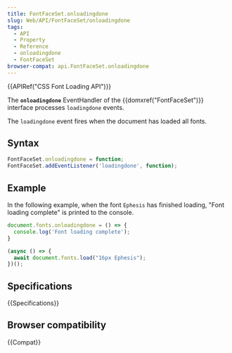 ```yaml
---
title: FontFaceSet.onloadingdone
slug: Web/API/FontFaceSet/onloadingdone
tags:
  - API
  - Property
  - Reference
  - onloadingdone
  - FontFaceSet
browser-compat: api.FontFaceSet.onloadingdone
---
```

{{APIRef("CSS Font Loading API")}}

The **`onloadingdone`** EventHandler of the {{domxref("FontFaceSet")}} interface processes `loadingdone` events.

The `loadingdone` event fires when the document has loaded all fonts.

## Syntax

```js
FontFaceSet.onloadingdone = function;
FontFaceSet.addEventListener('loadingdone', function);
```

## Example

In the following example, when the font `Ephesis` has finished loading, "Font loading complete" is printed to the console.

```js
document.fonts.onloadingdone = () => {
  console.log('Font loading complete');
}

(async () => {
  await document.fonts.load("16px Ephesis");
})();
```

## Specifications

{{Specifications}}

## Browser compatibility

{{Compat}}

